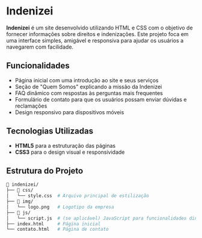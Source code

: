 # Indenizei

**Indenizei** é um site desenvolvido utilizando HTML e CSS com o objetivo de fornecer informações sobre direitos e indenizações. Este projeto foca em uma interface simples, amigável e responsiva para ajudar os usuários a navegarem com facilidade.

## Funcionalidades

- Página inicial com uma introdução ao site e seus serviços
- Seção de "Quem Somos" explicando a missão da Indenizei
- FAQ dinâmico com respostas às perguntas mais frequentes
- Formulário de contato para que os usuários possam enviar dúvidas e reclamações
- Design responsivo para dispositivos móveis

## Tecnologias Utilizadas

- **HTML5** para a estruturação das páginas
- **CSS3** para o design visual e responsividade

## Estrutura do Projeto

```bash
📁 indenizei/
├── 📁 css/
│   └── style.css  # Arquivo principal de estilização
├── 📁 img/
│   └── logo.png   # Logotipo da empresa
├── 📁 js/
│   └── script.js  # (se aplicável) JavaScript para funcionalidades dinâmicas
├── index.html     # Página inicial
└── contato.html   # Página de contato